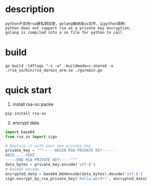 # description
```
python不支持rsa是私钥加密，golang编译成so文件，让python调用: 
python does not support rsa as a private key encryption, 
golang is compiled into a so file for python to call
```
# build
```shell
go build -ldflags "-s -w" -buildmode=c-shared -o ./rsa_so/bin/rsa_darwin_arm.so ./go/main.go
```
# quick start
1. install rsa-so packe
```
pip install rsa-so
```
2. encrypt data
```python
import base64
from rsa_so import sign

# Replace it with your own private key
private_key = """-----BEGIN RSA PRIVATE KEY-----
ABCD.....FGHI
-----END RSA PRIVATE KEY-----"""
data_bytes = private_key.encode('utf-8')
# Base64 encode
encrypted_data = base64.b64encode(data_bytes).decode('utf-8')
sign.encrypt_by_rsa_private_key('hello,word!!', encrypted_data)

```